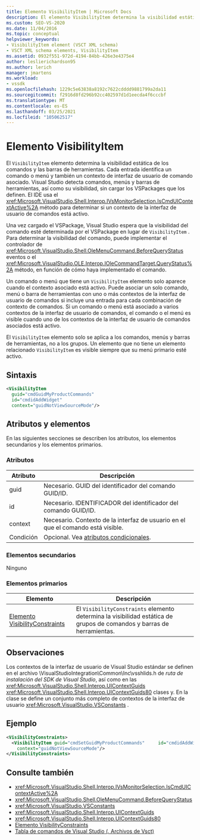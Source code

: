 ```yaml
---
title: Elemento VisibilityItem | Microsoft Docs
description: El elemento VisibilityItem determina la visibilidad estática de los comandos y las barras de herramientas. Las entradas identifican un comando o menú, y un contexto de interfaz de usuario de comando asociado.
ms.custom: SEO-VS-2020
ms.date: 11/04/2016
ms.topic: conceptual
helpviewer_keywords:
- VisibilityItem element (VSCT XML schema)
- VSCT XML schema elements, VisibilityItem
ms.assetid: 0932f551-972d-4194-84bb-426e3e4375e4
author: leslierichardson95
ms.author: lerich
manager: jmartens
ms.workload:
- vssdk
ms.openlocfilehash: 1229c5e63838a8192c7622cdddd9881799a2da11
ms.sourcegitcommit: f2916d8fd296b92cc402597d1d1eecda4f6cccbf
ms.translationtype: MT
ms.contentlocale: es-ES
ms.lasthandoff: 03/25/2021
ms.locfileid: "105062517"
---
```

# <a name="visibilityitem-element"></a>Elemento VisibilityItem
El `VisibilityItem` elemento determina la visibilidad estática de los comandos y las barras de herramientas. Cada entrada identifica un comando o menú y también un contexto de interfaz de usuario de comando asociado. Visual Studio detecta comandos, menús y barras de herramientas, así como su visibilidad, sin cargar los VSPackages que los definen. El IDE usa el <xref:Microsoft.VisualStudio.Shell.Interop.IVsMonitorSelection.IsCmdUIContextActive%2A> método para determinar si un contexto de la interfaz de usuario de comandos está activo.

 Una vez cargado el VSPackage, Visual Studio espera que la visibilidad del comando esté determinada por el VSPackage en lugar de `VisibilityItem` . Para determinar la visibilidad del comando, puede implementar el controlador de <xref:Microsoft.VisualStudio.Shell.OleMenuCommand.BeforeQueryStatus> eventos o el <xref:Microsoft.VisualStudio.OLE.Interop.IOleCommandTarget.QueryStatus%2A> método, en función de cómo haya implementado el comando.

 Un comando o menú que tiene un `VisibilityItem` elemento solo aparece cuando el contexto asociado está activo. Puede asociar un solo comando, menú o barra de herramientas con uno o más contextos de la interfaz de usuario de comandos si incluye una entrada para cada combinación de contexto de comandos. Si un comando o menú está asociado a varios contextos de la interfaz de usuario de comandos, el comando o el menú es visible cuando uno de los contextos de la interfaz de usuario de comandos asociados está activo.

 El `VisibilityItem` elemento solo se aplica a los comandos, menús y barras de herramientas, no a los grupos. Un elemento que no tiene un elemento relacionado `VisibilityItem` es visible siempre que su menú primario esté activo.

## <a name="syntax"></a>Sintaxis

```xml
<VisibilityItem
  guid="cmdGuidMyProductCommands"
  id="cmdidAddWidget"
  context="guidNotViewSourceMode"/>
```

## <a name="attributes-and-elements"></a>Atributos y elementos
 En las siguientes secciones se describen los atributos, los elementos secundarios y los elementos primarios.

### <a name="attributes"></a>Atributos

|Atributo|Descripción|
|---------------|-----------------|
|guid|Necesario. GUID del identificador del comando GUID/ID.|
|id|Necesario. IDENTIFICADOR del identificador del comando GUID/ID.|
|context|Necesario. Contexto de la interfaz de usuario en el que el comando está visible.|
|Condición|Opcional. Vea [atributos condicionales](../extensibility/vsct-xml-schema-conditional-attributes.md).|

### <a name="child-elements"></a>Elementos secundarios
 Ninguno

### <a name="parent-elements"></a>Elementos primarios

|Elemento|Descripción|
|-------------|-----------------|
|[Elemento VisibilityConstraints](../extensibility/visibilityconstraints-element.md)|El `VisibilityConstraints` elemento determina la visibilidad estática de grupos de comandos y barras de herramientas.|

## <a name="remarks"></a>Observaciones
 Los contextos de la interfaz de usuario de Visual Studio estándar se definen en el archivo \VisualStudioIntegration\Common\Inc\vsshlids.h de *ruta de instalación del SDK de Visual Studio*, así como en las <xref:Microsoft.VisualStudio.Shell.Interop.UIContextGuids> <xref:Microsoft.VisualStudio.Shell.Interop.UIContextGuids80> clases y. En la clase se define un conjunto más completo de contextos de la interfaz de usuario <xref:Microsoft.VisualStudio.VSConstants> .

## <a name="example"></a>Ejemplo

```xml
<VisibilityConstraints>
  <VisibilityItem guid="cmdSetGuidMyProductCommands"     id="cmdidAddWidget"
    context="guidNotViewSourceMode"/>
</VisibilityConstraints>
```

## <a name="see-also"></a>Consulte también
- <xref:Microsoft.VisualStudio.Shell.Interop.IVsMonitorSelection.IsCmdUIContextActive%2A>
- <xref:Microsoft.VisualStudio.Shell.OleMenuCommand.BeforeQueryStatus>
- <xref:Microsoft.VisualStudio.VSConstants>
- <xref:Microsoft.VisualStudio.Shell.Interop.UIContextGuids>
- <xref:Microsoft.VisualStudio.Shell.Interop.UIContextGuids80>
- [Elemento VisibilityConstraints](../extensibility/visibilityconstraints-element.md)
- [Tabla de comandos de Visual Studio (. Archivos de Vsct)](../extensibility/internals/visual-studio-command-table-dot-vsct-files.md)
